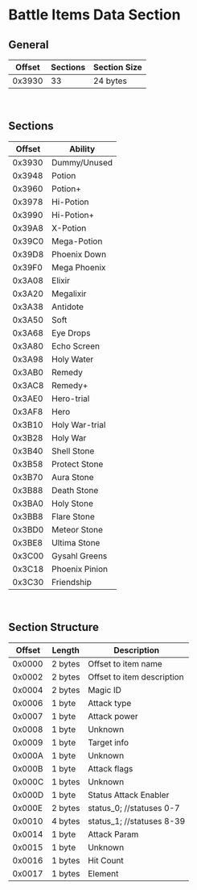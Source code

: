 # Battle Items Data Section
## General
| Offset        | Sections | Section Size |
| ------------- | ---------| -------------|
| 0x3930        | 33       | 24 bytes     |
<br/>

## Sections
| Offset | Ability         |
| ------ | --------------- |
| 0x3930 | Dummy/Unused |
| 0x3948 | Potion |
| 0x3960 | Potion+ |
| 0x3978 | Hi-Potion |
| 0x3990 | Hi-Potion+ |
| 0x39A8 | X-Potion |
| 0x39C0 | Mega-Potion |
| 0x39D8 | Phoenix Down |
| 0x39F0 | Mega Phoenix |
| 0x3A08 | Elixir |
| 0x3A20 | Megalixir |
| 0x3A38 | Antidote |
| 0x3A50 | Soft |
| 0x3A68 | Eye Drops |
| 0x3A80 | Echo Screen |
| 0x3A98 | Holy Water |
| 0x3AB0 | Remedy |
| 0x3AC8 | Remedy+ |
| 0x3AE0 | Hero-trial |
| 0x3AF8 | Hero |
| 0x3B10 | Holy War-trial |
| 0x3B28 | Holy War |
| 0x3B40 | Shell Stone |
| 0x3B58 | Protect Stone |
| 0x3B70 | Aura Stone |
| 0x3B88 | Death Stone |
| 0x3BA0 | Holy Stone |
| 0x3BB8 | Flare Stone |
| 0x3BD0 | Meteor Stone |
| 0x3BE8 | Ultima Stone |
| 0x3C00 | Gysahl Greens |
| 0x3C18 | Phoenix Pinion |
| 0x3C30 | Friendship |
            
<br/>

## Section Structure
| Offset        | Length        | Description                         |
| ------------- | --------------| ----------------------------------- |
| 0x0000        | 2 bytes       | Offset to item  name                |
| 0x0002        | 2 bytes       | Offset to item  description         |
| 0x0004        | 2 bytes       | Magic ID                            |
| 0x0006        | 1 byte        | Attack type                         |
| 0x0007        | 1 byte        | Attack power                        |
| 0x0008        | 1 byte        | Unknown                             |
| 0x0009        | 1 byte        | Target info                         |
| 0x000A        | 1 byte        | Unknown                             |
| 0x000B        | 1 byte        | Attack flags                        |
| 0x000C        | 1 bytes       | Unknown                             |
| 0x000D        | 1 byte        | Status Attack Enabler               |
| 0x000E        | 2 bytes       | status_0; //statuses 0-7            |
| 0x0010        | 4 bytes       | status_1; //statuses 8-39           |
| 0x0014        | 1 byte        | Attack Param                        |
| 0x0015        | 1 byte        | Unknown                             |
| 0x0016        | 1 bytes       | Hit Count                           |
| 0x0017        | 1 bytes       | Element                             |